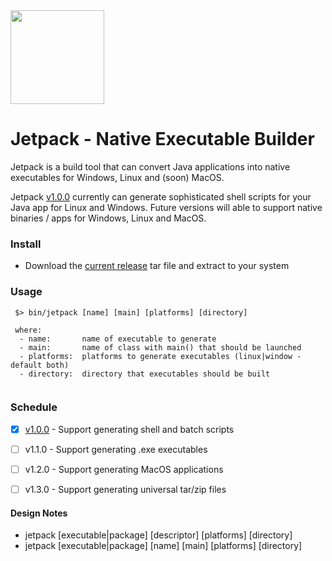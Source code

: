 <img src="http://assets.halfbrick.com/jj/v2/images/jetpacks/jetpack-4.png" width="150px">

# Jetpack - Native Executable Builder
Jetpack is a build tool that can convert Java applications into native executables for Windows, Linux and (soon) MacOS.

Jetpack [v1.0.0](https://github.com/abrayall/jetpack/releases/download/v1.0.0/jetpack.tar) currently can generate sophisticated shell scripts for your Java app for Linux and Windows.  Future versions will able to support native binaries / apps for Windows, Linux and MacOS.

### Install
 - Download the [current release](https://github.com/abrayall/jetpack/releases/download/v1.0.0/jetpack.tar) tar file and extract to your system
 
### Usage
```
 $> bin/jetpack [name] [main] [platforms] [directory]
 
 where: 
  - name:       name of executable to generate
  - main:       name of class with main() that should be launched
  - platforms:  platforms to generate executables (linux|window - default both)
  - directory:  directory that executables should be built
  
```

### Schedule
 - [x] [v1.0.0](https://github.com/abrayall/jetpack/releases/download/v1.0.0/jetpack.tar) - Support generating shell and batch scripts
 - [ ] v1.1.0 - Support generating .exe executables
 - [ ] v1.2.0 - Support generating MacOS applications
 - [ ] v1.3.0 - Support generating universal tar/zip files
  


#### Design Notes
  - jetpack [executable|package] [descriptor] [platforms] [directory]
  - jetpack [executable|package] [name] [main] [platforms] [directory]
